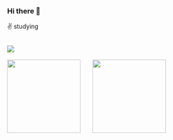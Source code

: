
### Hi there 👋
 :v: studying 
## ![](https://visitor-badge.glitch.me/badge?page_id=wenlan-coder.readme)

<img height="170px" src="https://github-readme-stats.vercel.app/api?username=wenlan-coder" /><span>  </span><img height="170px" src="https://github-readme-stats.vercel.app/api/top-langs/?username=wenlan-coder&layout=compact&langs_count=8" />
<span>  </span>
</div>
